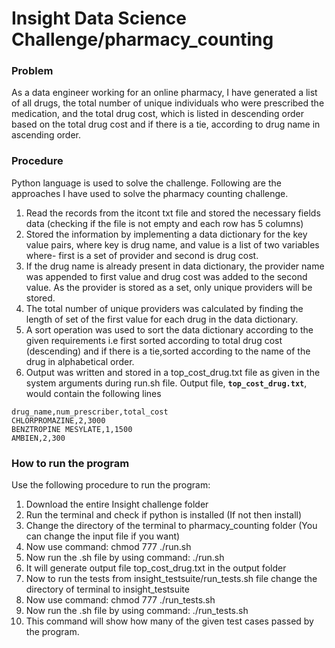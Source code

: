 # Insight Data Science Challenge/pharmacy_counting

### Problem
As a data engineer working for an online pharmacy, I have generated a list of all drugs, the 
total number of unique individuals who were prescribed the medication, and the total drug cost, which 
is listed in descending order based on the total drug cost and if there is a tie, according to 
drug name in ascending order. 

### Procedure
Python language is used to solve the challenge. Following are the approaches I have used to solve the
pharmacy counting challenge.
1. Read the records from the itcont txt file and stored the necessary fields data (checking if the 
file is not empty and each row has 5 columns)
2. Stored the information by implementing a data dictionary for the key value pairs, where key is 
drug name, and value is a list of two variables where- first is a set of provider and second 
is drug cost.
3. If the drug name is already present in data dictionary, the provider name was appended to
first value and drug cost was added to the second value. As the provider is stored as a set,
only unique providers will be stored.
4. The total number of unique providers was calculated by finding the length of set of the first
 value for each drug in the data dictionary.
5. A sort operation was used to sort the data dictionary according to the given requirements i.e first 
sorted according to total drug cost (descending) and if there is a tie,sorted according to 
the name of the drug in alphabetical order.
6. Output was written and stored in a top_cost_drug.txt file as given in the system 
arguments during run.sh file.
Output file, **`top_cost_drug.txt`**, would contain the following lines
```
drug_name,num_prescriber,total_cost
CHLORPROMAZINE,2,3000
BENZTROPINE MESYLATE,1,1500
AMBIEN,2,300
```

### How to run the program
Use the following procedure to run the program:
1. Download the entire Insight challenge folder
2. Run the terminal and check if python is installed (If not then install)
3. Change the directory of the terminal to pharmacy_counting folder
 (You can change the input file if you want)
4. Now use command: chmod 777 ./run.sh
5. Now run the .sh file by using command: ./run.sh
6. It will generate output file top_cost_drug.txt in the output folder
7. Now to run the tests from insight_testsuite/run_tests.sh file change the directory of terminal 
to insight_testsuite
8. Now use command: chmod 777 ./run_tests.sh
9. Now run the .sh file by using command: ./run_tests.sh
10. This command will show how many of the given test cases passed by the program.
